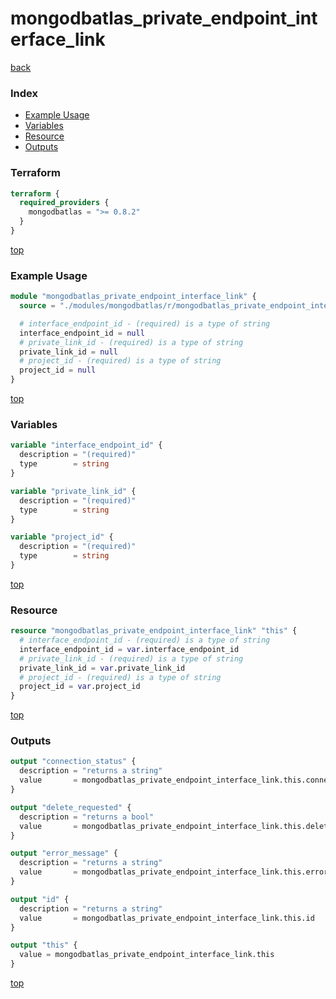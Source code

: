 # mongodbatlas_private_endpoint_interface_link

[back](../mongodbatlas.md)

### Index

- [Example Usage](#example-usage)
- [Variables](#variables)
- [Resource](#resource)
- [Outputs](#outputs)

### Terraform

```terraform
terraform {
  required_providers {
    mongodbatlas = ">= 0.8.2"
  }
}
```

[top](#index)

### Example Usage

```terraform
module "mongodbatlas_private_endpoint_interface_link" {
  source = "./modules/mongodbatlas/r/mongodbatlas_private_endpoint_interface_link"

  # interface_endpoint_id - (required) is a type of string
  interface_endpoint_id = null
  # private_link_id - (required) is a type of string
  private_link_id = null
  # project_id - (required) is a type of string
  project_id = null
}
```

[top](#index)

### Variables

```terraform
variable "interface_endpoint_id" {
  description = "(required)"
  type        = string
}

variable "private_link_id" {
  description = "(required)"
  type        = string
}

variable "project_id" {
  description = "(required)"
  type        = string
}
```

[top](#index)

### Resource

```terraform
resource "mongodbatlas_private_endpoint_interface_link" "this" {
  # interface_endpoint_id - (required) is a type of string
  interface_endpoint_id = var.interface_endpoint_id
  # private_link_id - (required) is a type of string
  private_link_id = var.private_link_id
  # project_id - (required) is a type of string
  project_id = var.project_id
}
```

[top](#index)

### Outputs

```terraform
output "connection_status" {
  description = "returns a string"
  value       = mongodbatlas_private_endpoint_interface_link.this.connection_status
}

output "delete_requested" {
  description = "returns a bool"
  value       = mongodbatlas_private_endpoint_interface_link.this.delete_requested
}

output "error_message" {
  description = "returns a string"
  value       = mongodbatlas_private_endpoint_interface_link.this.error_message
}

output "id" {
  description = "returns a string"
  value       = mongodbatlas_private_endpoint_interface_link.this.id
}

output "this" {
  value = mongodbatlas_private_endpoint_interface_link.this
}
```

[top](#index)